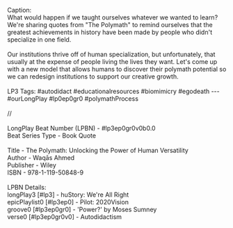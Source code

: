 Caption:<br>
What would happen if we taught ourselves whatever we wanted to learn? We're sharing quotes from "The Polymath" to remind ourselves that the greatest achievements in history have been made by people who didn't specialize in one field.<br>
<br>
Our institutions thrive off of human specialization, but unfortunately, that usually at the expense of people living the lives they want. Let's come up with a new model that allows humans to discover their polymath potential so we can redesign institutions to support our creative growth.<br>
<br>
LP3 Tags: #autodidact #educationalresources #biomimicry #egodeath --- #ourLongPlay #lp0ep0gr0 #polymathProcess <br>
<br>
//<br>
<br>
LongPlay Beat Number (LPBN) - #lp3ep0gr0v0b0.0<br>
Beat Series Type - Book Quote<br>
<br>
Title - The Polymath: Unlocking the Power of Human Versatility<br>
Author - Waqās Ahmed<br>
Publisher - Wiley<br>
ISBN - 978-1-119-50848-9<br>
<br>
LPBN Details:<br>
longPlay3 [#lp3] - huStory: We're All Right<br>
epicPlaylist0 [#lp3ep0] - Pilot: 2020Vision<br>
groove0 [#lp3ep0gr0] - 'Power?' by Moses Sumney<br>
verse0 [#lp3ep0gr0v0] - Autodidactism<br>